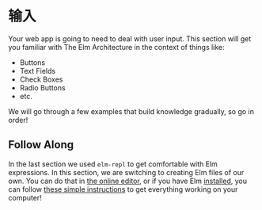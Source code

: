 # 输入

Your web app is going to need to deal with user input. This section will get you familiar with The Elm Architecture in the context of things like:

* Buttons
* Text Fields
* Check Boxes
* Radio Buttons
* etc.

We will go through a few examples that build knowledge gradually, so go in order!

## Follow Along

In the last section we used `elm-repl` to get comfortable with Elm expressions. In this section, we are switching to creating Elm files of our own. You can do that in [the online editor](http://elm-lang.org/try), or if you have Elm [installed](../../install.md), you can follow [these simple instructions](https://github.com/evancz/elm-architecture-tutorial#run-the-examples) to get everything working on your computer!

